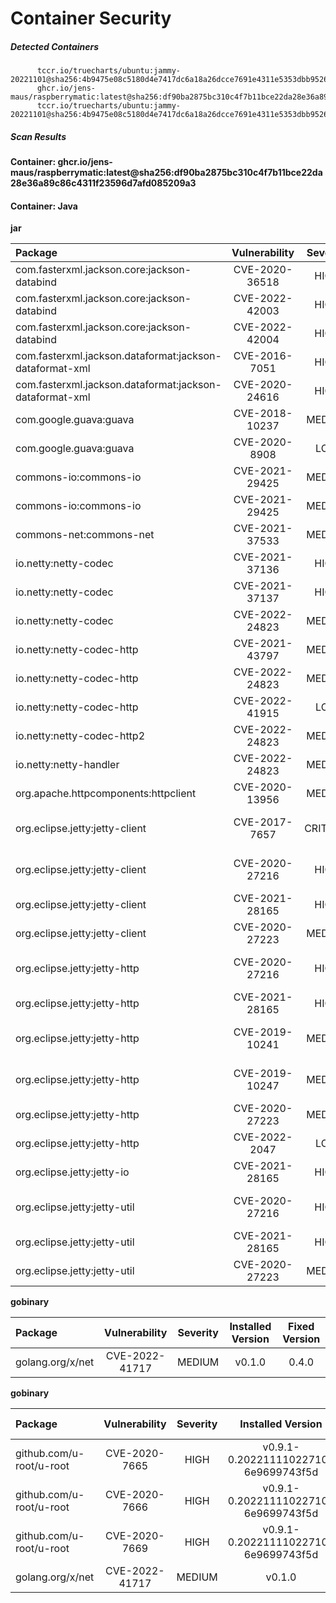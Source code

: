 # Container Security

##### Detected Containers

          tccr.io/truecharts/ubuntu:jammy-20221101@sha256:4b9475e08c5180d4e7417dc6a18a26dcce7691e4311e5353dbb952645c5ff43f
          ghcr.io/jens-maus/raspberrymatic:latest@sha256:df90ba2875bc310c4f7b11bce22da28e36a89c86c4311f23596d7afd085209a3
          tccr.io/truecharts/ubuntu:jammy-20221101@sha256:4b9475e08c5180d4e7417dc6a18a26dcce7691e4311e5353dbb952645c5ff43f

##### Scan Results

**Container: ghcr.io/jens-maus/raspberrymatic:latest@sha256:df90ba2875bc310c4f7b11bce22da28e36a89c86c4311f23596d7afd085209a3**

#### Container: Java
    

**jar**

      
| Package         |    Vulnerability   |   Severity  |  Installed Version | Fixed Version |
|:----------------|:------------------:|:-----------:|:------------------:|:-------------:|
| com.fasterxml.jackson.core:jackson-databind         |    CVE-2020-36518   |   HIGH  |  2.11.4 | 2.12.6.1, 2.13.2.1 |
| com.fasterxml.jackson.core:jackson-databind         |    CVE-2022-42003   |   HIGH  |  2.11.4 | 2.12.7.1, 2.13.4.1 |
| com.fasterxml.jackson.core:jackson-databind         |    CVE-2022-42004   |   HIGH  |  2.11.4 | 2.12.7.1, 2.13.4 |
| com.fasterxml.jackson.dataformat:jackson-dataformat-xml         |    CVE-2016-7051   |   HIGH  |  2.7.4 | 2.7.8, 2.8.4 |
| com.fasterxml.jackson.dataformat:jackson-dataformat-xml         |    CVE-2020-24616   |   HIGH  |  2.7.4 | 2.10.0 |
| com.google.guava:guava         |    CVE-2018-10237   |   MEDIUM  |  19.0 | 24.1.1-jre, 24.1.1-android |
| com.google.guava:guava         |    CVE-2020-8908   |   LOW  |  19.0 | 30.0 |
| commons-io:commons-io         |    CVE-2021-29425   |   MEDIUM  |  2.4 | 2.7 |
| commons-io:commons-io         |    CVE-2021-29425   |   MEDIUM  |  2.5 | 2.7 |
| commons-net:commons-net         |    CVE-2021-37533   |   MEDIUM  |  3.3 | 3.9.0 |
| io.netty:netty-codec         |    CVE-2021-37136   |   HIGH  |  4.1.67.Final | 4.1.68.Final |
| io.netty:netty-codec         |    CVE-2021-37137   |   HIGH  |  4.1.67.Final | 4.1.68.Final |
| io.netty:netty-codec         |    CVE-2022-24823   |   MEDIUM  |  4.1.67.Final | 4.1.77.Final |
| io.netty:netty-codec-http         |    CVE-2021-43797   |   MEDIUM  |  4.1.67.Final | 4.1.71.Final |
| io.netty:netty-codec-http         |    CVE-2022-24823   |   MEDIUM  |  4.1.67.Final | 4.1.77.Final |
| io.netty:netty-codec-http         |    CVE-2022-41915   |   LOW  |  4.1.67.Final | 4.1.86.Final |
| io.netty:netty-codec-http2         |    CVE-2022-24823   |   MEDIUM  |  4.1.67.Final | 4.1.77.Final |
| io.netty:netty-handler         |    CVE-2022-24823   |   MEDIUM  |  4.1.67.Final | 4.1.77.Final |
| org.apache.httpcomponents:httpclient         |    CVE-2020-13956   |   MEDIUM  |  4.5.2 | 4.5.13 |
| org.eclipse.jetty:jetty-client         |    CVE-2017-7657   |   CRITICAL  |  9.4.7.v20170914 | 9.2.26.v20180806, 9.3.24.v20180605, 9.4.11.v20180605 |
| org.eclipse.jetty:jetty-client         |    CVE-2020-27216   |   HIGH  |  9.4.7.v20170914 | 9.4.33.v20201020, 10.0.0.beta3, 11.0.0.beta3 |
| org.eclipse.jetty:jetty-client         |    CVE-2021-28165   |   HIGH  |  9.4.7.v20170914 | 9.4.39.v20210325, 10.0.2, 11.0.2 |
| org.eclipse.jetty:jetty-client         |    CVE-2020-27223   |   MEDIUM  |  9.4.7.v20170914 | 9.4.37.v20210219, 10.0.1, 11.0.1 |
| org.eclipse.jetty:jetty-http         |    CVE-2020-27216   |   HIGH  |  9.4.7.v20170914 | 9.4.33.v20201020, 10.0.0.beta3, 11.0.0.beta3 |
| org.eclipse.jetty:jetty-http         |    CVE-2021-28165   |   HIGH  |  9.4.7.v20170914 | 9.4.39.v20210325, 10.0.2, 11.0.2 |
| org.eclipse.jetty:jetty-http         |    CVE-2019-10241   |   MEDIUM  |  9.4.7.v20170914 | 9.2.27.v20190403, 9.3.26.v20190403, 9.4.16.v20190411 |
| org.eclipse.jetty:jetty-http         |    CVE-2019-10247   |   MEDIUM  |  9.4.7.v20170914 | 9.2.28.v20190418, 9.3.27.v20190418, 9.4.17.v20190418 |
| org.eclipse.jetty:jetty-http         |    CVE-2020-27223   |   MEDIUM  |  9.4.7.v20170914 | 9.4.37.v20210219, 10.0.1, 11.0.1 |
| org.eclipse.jetty:jetty-http         |    CVE-2022-2047   |   LOW  |  9.4.7.v20170914 | 9.4.46.v20220331, 10.0.9, 11.0.10 |
| org.eclipse.jetty:jetty-io         |    CVE-2021-28165   |   HIGH  |  9.4.7.v20170914 | 9.4.39.v20210325, 10.0.2, 11.0.2 |
| org.eclipse.jetty:jetty-util         |    CVE-2020-27216   |   HIGH  |  9.4.7.v20170914 | 9.4.33.v20201020, 10.0.0.beta3, 11.0.0.beta3 |
| org.eclipse.jetty:jetty-util         |    CVE-2021-28165   |   HIGH  |  9.4.7.v20170914 | 9.4.39.v20210325, 10.0.2, 11.0.2 |
| org.eclipse.jetty:jetty-util         |    CVE-2020-27223   |   MEDIUM  |  9.4.7.v20170914 | 9.4.37.v20210219, 10.0.1, 11.0.1 |

**gobinary**

      
| Package         |    Vulnerability   |   Severity  |  Installed Version | Fixed Version |
|:----------------|:------------------:|:-----------:|:------------------:|:-------------:|
| golang.org/x/net         |    CVE-2022-41717   |   MEDIUM  |  v0.1.0 | 0.4.0 |

**gobinary**

      
| Package         |    Vulnerability   |   Severity  |  Installed Version | Fixed Version |
|:----------------|:------------------:|:-----------:|:------------------:|:-------------:|
| github.com/u-root/u-root         |    CVE-2020-7665   |   HIGH  |  v0.9.1-0.20221111022710-6e9699743f5d |  |
| github.com/u-root/u-root         |    CVE-2020-7666   |   HIGH  |  v0.9.1-0.20221111022710-6e9699743f5d |  |
| github.com/u-root/u-root         |    CVE-2020-7669   |   HIGH  |  v0.9.1-0.20221111022710-6e9699743f5d |  |
| golang.org/x/net         |    CVE-2022-41717   |   MEDIUM  |  v0.1.0 | 0.4.0 |

